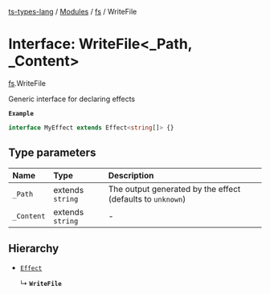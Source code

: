 [ts-types-lang](../README.md) / [Modules](../modules.md) / [fs](../modules/fs.md) / WriteFile

# Interface: WriteFile<_Path, _Content\>

[fs](../modules/fs.md).WriteFile

Generic interface for declaring effects

**`Example`**

```ts
interface MyEffect extends Effect<string[]> {}
```

## Type parameters

| Name | Type | Description |
| :------ | :------ | :------ |
| `_Path` | extends `string` | The output generated by the effect (defaults to `unknown`) |
| `_Content` | extends `string` | - |

## Hierarchy

- [`Effect`](effect.Effect.md)

  ↳ **`WriteFile`**
